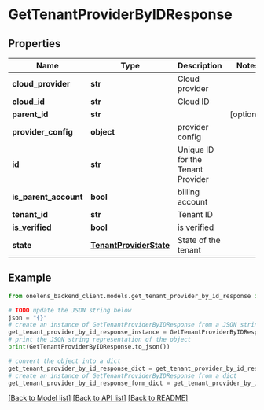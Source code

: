 # GetTenantProviderByIDResponse


## Properties

Name | Type | Description | Notes
------------ | ------------- | ------------- | -------------
**cloud_provider** | **str** | Cloud provider | 
**cloud_id** | **str** | Cloud ID | 
**parent_id** | **str** |  | [optional] 
**provider_config** | **object** | provider config | 
**id** | **str** | Unique ID for the Tenant Provider | 
**is_parent_account** | **bool** | billing account | 
**tenant_id** | **str** | Tenant ID | 
**is_verified** | **bool** | is verified | 
**state** | [**TenantProviderState**](TenantProviderState.md) | State of the tenant | 

## Example

```python
from onelens_backend_client.models.get_tenant_provider_by_id_response import GetTenantProviderByIDResponse

# TODO update the JSON string below
json = "{}"
# create an instance of GetTenantProviderByIDResponse from a JSON string
get_tenant_provider_by_id_response_instance = GetTenantProviderByIDResponse.from_json(json)
# print the JSON string representation of the object
print(GetTenantProviderByIDResponse.to_json())

# convert the object into a dict
get_tenant_provider_by_id_response_dict = get_tenant_provider_by_id_response_instance.to_dict()
# create an instance of GetTenantProviderByIDResponse from a dict
get_tenant_provider_by_id_response_form_dict = get_tenant_provider_by_id_response.from_dict(get_tenant_provider_by_id_response_dict)
```
[[Back to Model list]](../README.md#documentation-for-models) [[Back to API list]](../README.md#documentation-for-api-endpoints) [[Back to README]](../README.md)


